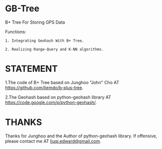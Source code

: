 GB-Tree
=========================================================================================

B+ Tree For Storing GPS Data 

Functions:

	1. Integrating Geohash With B+ Tree.

	2. Realizing Range-Query and K-NN algorithms.


STATEMENT
============================================================================================
1.The code of  B+ Tree based on Junghoo "John" Cho AT https://github.com/liemdo/b-plus-tree.

2.The Geohash based on python-geohash library AT https://code.google.com/p/python-geohash/.


THANKS
===========================================================================================
Thanks for Junghoo and the Author of python-geohash library.
If offensive, please contact me AT <liuqi.edward@gmail.com>.
